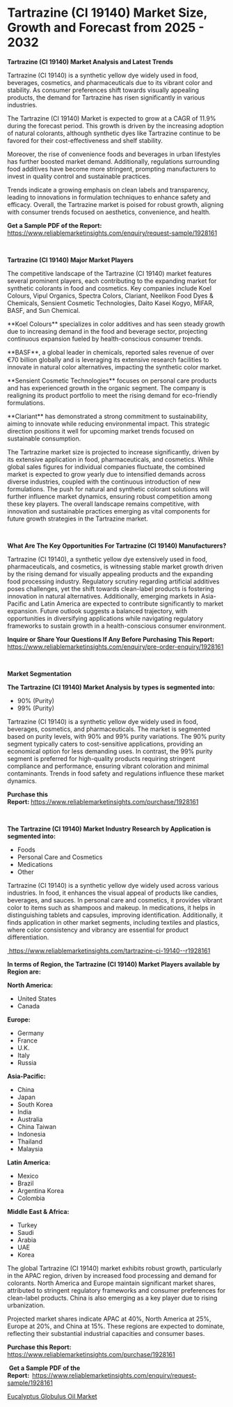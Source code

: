 <p><h1>Tartrazine (CI 19140) Market Size, Growth and Forecast from 2025 - 2032</h1></p><p><strong>Tartrazine (CI 19140) Market Analysis and Latest Trends</strong></p>
<p><p>Tartrazine (CI 19140) is a synthetic yellow dye widely used in food, beverages, cosmetics, and pharmaceuticals due to its vibrant color and stability. As consumer preferences shift towards visually appealing products, the demand for Tartrazine has risen significantly in various industries. </p><p>The Tartrazine (CI 19140) Market is expected to grow at a CAGR of 11.9% during the forecast period. This growth is driven by the increasing adoption of natural colorants, although synthetic dyes like Tartrazine continue to be favored for their cost-effectiveness and shelf stability. </p><p>Moreover, the rise of convenience foods and beverages in urban lifestyles has further boosted market demand. Additionally, regulations surrounding food additives have become more stringent, prompting manufacturers to invest in quality control and sustainable practices. </p><p>Trends indicate a growing emphasis on clean labels and transparency, leading to innovations in formulation techniques to enhance safety and efficacy. Overall, the Tartrazine market is poised for robust growth, aligning with consumer trends focused on aesthetics, convenience, and health.</p></p>
<p><strong>Get a Sample PDF of the Report:&nbsp;</strong> <a href="https://www.reliablemarketinsights.com/enquiry/request-sample/1928161?utm_campaign=1512&utm_medium=2&utm_source=Github&utm_content=ia&utm_term=15012025&utm_id=tartrazine-ci-19140">https://www.reliablemarketinsights.com/enquiry/request-sample/1928161</a></p>
<p>&nbsp;</p>
<p><strong>Tartrazine (CI 19140) Major Market Players</strong></p>
<p><p>The competitive landscape of the Tartrazine (CI 19140) market features several prominent players, each contributing to the expanding market for synthetic colorants in food and cosmetics. Key companies include Koel Colours, Vipul Organics, Spectra Colors, Clariant, Neelikon Food Dyes & Chemicals, Sensient Cosmetic Technologies, Daito Kasei Kogyo, MIFAR, BASF, and Sun Chemical.</p><p>**Koel Colours** specializes in color additives and has seen steady growth due to increasing demand in the food and beverage sector, projecting continuous expansion fueled by health-conscious consumer trends. </p><p>**BASF**, a global leader in chemicals, reported sales revenue of over €70 billion globally and is leveraging its extensive research facilities to innovate in natural color alternatives, impacting the synthetic color market.</p><p>**Sensient Cosmetic Technologies** focuses on personal care products and has experienced growth in the organic segment. The company is realigning its product portfolio to meet the rising demand for eco-friendly formulations.</p><p>**Clariant** has demonstrated a strong commitment to sustainability, aiming to innovate while reducing environmental impact. This strategic direction positions it well for upcoming market trends focused on sustainable consumption.</p><p>The Tartrazine market size is projected to increase significantly, driven by its extensive application in food, pharmaceuticals, and cosmetics. While global sales figures for individual companies fluctuate, the combined market is expected to grow yearly due to intensified demands across diverse industries, coupled with the continuous introduction of new formulations. The push for natural and synthetic colorant solutions will further influence market dynamics, ensuring robust competition among these key players. The overall landscape remains competitive, with innovation and sustainable practices emerging as vital components for future growth strategies in the Tartrazine market.</p></p>
<p>&nbsp;</p>
<p><strong>What Are The Key Opportunities For Tartrazine (CI 19140) Manufacturers?</strong></p>
<p><p>Tartrazine (CI 19140), a synthetic yellow dye extensively used in food, pharmaceuticals, and cosmetics, is witnessing stable market growth driven by the rising demand for visually appealing products and the expanding food processing industry. Regulatory scrutiny regarding artificial additives poses challenges, yet the shift towards clean-label products is fostering innovation in natural alternatives. Additionally, emerging markets in Asia-Pacific and Latin America are expected to contribute significantly to market expansion. Future outlook suggests a balanced trajectory, with opportunities in diversifying applications while navigating regulatory frameworks to sustain growth in a health-conscious consumer environment.</p></p>
<p><strong>Inquire or Share Your Questions If Any Before Purchasing This Report:</strong> <a href="https://www.reliablemarketinsights.com/enquiry/pre-order-enquiry/1928161?utm_campaign=1512&utm_medium=2&utm_source=Github&utm_content=ia&utm_term=15012025&utm_id=tartrazine-ci-19140">https://www.reliablemarketinsights.com/enquiry/pre-order-enquiry/1928161</a></p>
<p>&nbsp;</p>
<p><strong>Market Segmentation</strong></p>
<p><strong>The Tartrazine (CI 19140) Market Analysis by types is segmented into:</strong></p>
<p><ul><li>90% (Purity)</li><li>99% (Purity)</li></ul></p>
<p><p>Tartrazine (CI 19140) is a synthetic yellow dye widely used in food, beverages, cosmetics, and pharmaceuticals. The market is segmented based on purity levels, with 90% and 99% purity variations. The 90% purity segment typically caters to cost-sensitive applications, providing an economical option for less demanding uses. In contrast, the 99% purity segment is preferred for high-quality products requiring stringent compliance and performance, ensuring vibrant coloration and minimal contaminants. Trends in food safety and regulations influence these market dynamics.</p></p>
<p><strong>Purchase this Report:&nbsp;</strong><a href="https://www.reliablemarketinsights.com/purchase/1928161?utm_campaign=1512&utm_medium=2&utm_source=Github&utm_content=ia&utm_term=15012025&utm_id=tartrazine-ci-19140">https://www.reliablemarketinsights.com/purchase/1928161</a></p>
<p>&nbsp;</p>
<p><strong>The Tartrazine (CI 19140) Market Industry Research by Application is segmented into:</strong></p>
<p><ul><li>Foods</li><li>Personal Care and Cosmetics</li><li>Medications</li><li>Other</li></ul></p>
<p><p>Tartrazine (CI 19140) is a synthetic yellow dye widely used across various industries. In food, it enhances the visual appeal of products like candies, beverages, and sauces. In personal care and cosmetics, it provides vibrant color to items such as shampoos and makeup. In medications, it helps in distinguishing tablets and capsules, improving identification. Additionally, it finds application in other market segments, including textiles and plastics, where color consistency and vibrancy are essential for product differentiation.</p></p>
<p><a href="https://www.reliablemarketinsights.com/tartrazine-ci-19140--r1928161?utm_campaign=1512&utm_medium=2&utm_source=Github&utm_content=ia&utm_term=15012025&utm_id=tartrazine-ci-19140">&nbsp;https://www.reliablemarketinsights.com/tartrazine-ci-19140--r1928161</a></p>
<p><strong>In terms of Region, the Tartrazine (CI 19140) Market Players available by Region are:</strong></p>
<p>
    <p> <strong> North America: </strong>
        <ul>
            <li>United States</li>
            <li>Canada</li>
        </ul>
        </p> 
    <p> <strong> Europe: </strong>
        <ul>
            <li>Germany</li>
            <li>France</li>
            <li>U.K.</li>
            <li>Italy</li>
            <li>Russia</li>
        </ul>
        </p> 
    <p> <strong> Asia-Pacific: </strong>
        <ul>
            <li>China</li>
            <li>Japan</li>
            <li>South Korea</li>
            <li>India</li>
            <li>Australia</li>
            <li>China Taiwan</li>
            <li>Indonesia</li>
            <li>Thailand</li>
            <li>Malaysia</li>
        </ul>
        </p> 
    <p> <strong> Latin America: </strong>
        <ul>
            <li>Mexico</li>
            <li>Brazil</li>
            <li>Argentina Korea</li>
            <li>Colombia</li>
        </ul>
        </p> 
    <p> <strong> Middle East & Africa: </strong>
        <ul>
            <li>Turkey</li>
            <li>Saudi</li>
            <li>Arabia</li>
            <li>UAE</li>
            <li>Korea</li>
        </ul>
    </p>
    </p>
<p><p>The global Tartrazine (CI 19140) market exhibits robust growth, particularly in the APAC region, driven by increased food processing and demand for colorants. North America and Europe maintain significant market shares, attributed to stringent regulatory frameworks and consumer preferences for clean-label products. China is also emerging as a key player due to rising urbanization. </p><p>Projected market shares indicate APAC at 40%, North America at 25%, Europe at 20%, and China at 15%. These regions are expected to dominate, reflecting their substantial industrial capacities and consumer bases.</p></p>
<p><strong>Purchase this Report: </strong><a href="https://www.reliablemarketinsights.com/purchase/1928161?utm_campaign=1512&utm_medium=2&utm_source=Github&utm_content=ia&utm_term=15012025&utm_id=tartrazine-ci-19140">https://www.reliablemarketinsights.com/purchase/1928161</a></p>
<p>&nbsp;<strong>Get a Sample PDF of the Report:&nbsp;&nbsp;</strong><a href="https://www.reliablemarketinsights.com/enquiry/request-sample/1928161?utm_campaign=1512&utm_medium=2&utm_source=Github&utm_content=ia&utm_term=15012025&utm_id=tartrazine-ci-19140">https://www.reliablemarketinsights.com/enquiry/request-sample/1928161</a></p>
<p><strong></strong></p>
<p><p><a href="https://github.com/willjis/Market-Research-Report-List-1/blob/main/eucalyptus-globulus-oil-market.md?utm_campaign=1512&utm_medium=2&utm_source=Github&utm_content=ia&utm_term=15012025&utm_id=tartrazine-ci-19140">Eucalyptus Globulus Oil Market</a></p></p>